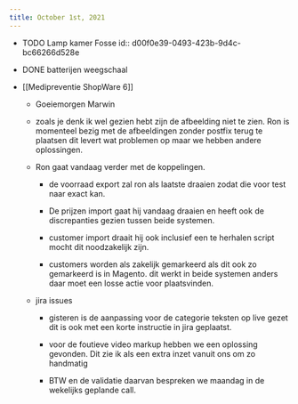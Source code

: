 ```yaml
---
title: October 1st, 2021
---
```


- TODO Lamp kamer Fosse 
id:: d00f0e39-0493-423b-9d4c-bc66266d528e

- DONE batterijen weegschaal

- [[Medipreventie ShopWare 6]]
	 - Goeiemorgen Marwin

	 - zoals je denk ik wel gezien hebt zijn de afbeelding niet te zien. Ron is momenteel bezig met de afbeeldingen zonder postfix terug te plaatsen dit levert wat problemen op maar we hebben andere oplossingen. 

	 - Ron gaat vandaag verder met de koppelingen.
		 - de voorraad export zal ron als laatste draaien zodat die voor test naar exact kan. 

		 - De prijzen import gaat hij vandaag draaien en heeft ook de discrepanties gezien tussen beide systemen. 

		 - customer import draait hij ook inclusief een te herhalen script mocht dit noodzakelijk zijn.

		 - customers worden als zakelijk gemarkeerd als dit ook zo gemarkeerd is in Magento. dit werkt in beide systemen anders daar moet een losse actie voor plaatsvinden. 

	 - jira issues 
		 - gisteren is de aanpassing voor de categorie teksten op live gezet dit is ook met een korte instructie in jira geplaatst.

		 - voor de foutieve video markup hebben we een oplossing gevonden. Dit zie ik als een extra inzet vanuit ons om zo handmatig 

		 - BTW en de validatie daarvan bespreken we maandag in de wekelijks geplande call.
